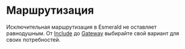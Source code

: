 # Маршрутизация

Исключительная маршрутизация в Esmerald не оставляет равнодушным.
От [Include](./routes.md#include) до [Gateway](./routes.md#gateway)
выбирайте свой вариант для своих потребностей.
